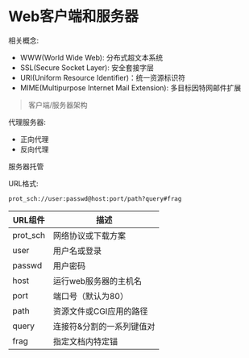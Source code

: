 # Web客户端和服务器

相关概念:

- WWW(World Wide Web): 分布式超文本系统
- SSL(Secure Socket Layer): 安全套接字层
- URI(Uniform Resource Identifier)：统一资源标识符
- MIME(Multipurpose Internet Mail Extension): 多目标因特网邮件扩展

> 客户端/服务器架构

代理服务器:

- 正向代理
- 反向代理

服务器托管

URL格式:

```txt
prot_sch://user:passwd@host:port/path?query#frag

```

| URL组件  |   描述 |
| -----   | -----  |
| prot_sch |  网络协议或下载方案 |
| user |  用户名或登录 |
| passwd |  用户密码 |
| host |  运行web服务器的主机名 |
| port |  端口号（默认为80） |
| path |  资源文件或CGI应用的路径 |
| query | 连接符&分割的一系列键值对 |
| frag |  指定文档内特定锚 |

